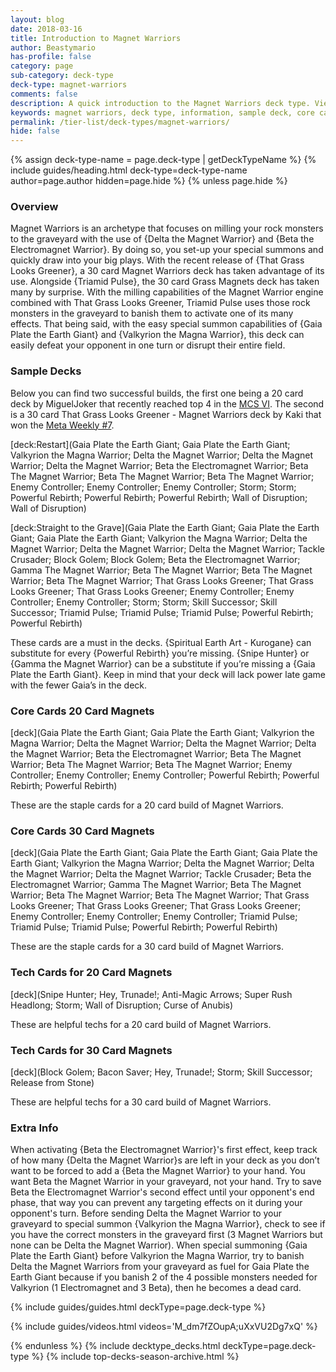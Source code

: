 ```yaml
---
layout: blog
date: 2018-03-16
title: Introduction to Magnet Warriors
author: Beastymario
has-profile: false
category: page
sub-category: deck-type
deck-type: magnet-warriors
comments: false
description: A quick introduction to the Magnet Warriors deck type. View sample deck, core cards, tech cards, quick tips, guides, videos and other information.
keywords: magnet warriors, deck type, information, sample deck, core cards, tech cards, quick tips, guides, videos
permalink: /tier-list/deck-types/magnet-warriors/
hide: false
---
```


{% assign deck-type-name = page.deck-type | getDeckTypeName %}
{% include guides/heading.html deck-type=deck-type-name author=page.author hidden=page.hide %}
{% unless page.hide %}

### Overview
Magnet Warriors is an archetype that focuses on milling your rock monsters to the graveyard with the use of {Delta the Magnet Warrior} and {Beta the Electromagnet Warrior}. By doing so, you set-up your special summons and quickly draw into your big plays. With the recent release of {That Grass Looks Greener}, a 30 card Magnet Warriors deck has taken advantage of its use. Alongside {Triamid Pulse}, the 30 card Grass Magnets deck has taken many by surprise. With the milling capabilities of the Magnet Warrior engine combined with That Grass Looks Greener, Triamid Pulse uses those rock monsters in the graveyard to banish them to activate one of its many effects. That being said, with the easy special summon capabilities of {Gaia Plate the Earth Giant} and {Valkyrion the Magna Warrior}, this deck can easily defeat your opponent in one turn or disrupt their entire field.

### Sample Decks

Below you can find two successful builds, the first one being a 20 card deck by MiguelJoker that recently reached top 4 in the [MCS VI](/tournaments/meta-championship-series/4/report/). The second is a 30 card That Grass Looks Greener - Magnet Warriors deck by Kaki that won the [Meta Weekly #7](/tournaments/meta-weekly/7/report/).

[deck:Restart](Gaia Plate the Earth Giant; Gaia Plate the Earth Giant; Valkyrion the Magna Warrior; Delta the Magnet Warrior; Delta the Magnet Warrior; Delta the Magnet Warrior; Beta the Electromagnet Warrior; Beta The Magnet Warrior; Beta The Magnet Warrior; Beta The Magnet Warrior; Enemy Controller; Enemy Controller; Enemy Controller; Storm; Storm; Powerful Rebirth; Powerful Rebirth; Powerful Rebirth; Wall of Disruption; Wall of Disruption)

[deck:Straight to the Grave](Gaia Plate the Earth Giant; Gaia Plate the Earth Giant; Gaia Plate the Earth Giant; Valkyrion the Magna Warrior; Delta the Magnet Warrior; Delta the Magnet Warrior; Delta the Magnet Warrior; Tackle Crusader; Block Golem; Block Golem; Beta the Electromagnet Warrior; Gamma The Magnet Warrior; Beta The Magnet Warrior; Beta The Magnet Warrior; Beta The Magnet Warrior; That Grass Looks Greener; That Grass Looks Greener; That Grass Looks Greener; Enemy Controller; Enemy Controller; Enemy Controller; Storm; Storm; Skill Successor; Skill Successor; Triamid Pulse; Triamid Pulse; Triamid Pulse; Powerful Rebirth; Powerful Rebirth)

These cards are a must in the decks. {Spiritual Earth Art - Kurogane} can substitute for every {Powerful Rebirth} you’re missing. {Snipe Hunter} or {Gamma the Magnet Warrior} can be a substitute if you’re missing a {Gaia Plate the Earth Giant}. Keep in mind that your deck will lack power late game with the fewer Gaia’s in the deck.   

### Core Cards 20 Card Magnets

[deck](Gaia Plate the Earth Giant; Gaia Plate the Earth Giant; Valkyrion the Magna Warrior; Delta the Magnet Warrior; Delta the Magnet Warrior; Delta the Magnet Warrior; Beta the Electromagnet Warrior; Beta The Magnet Warrior; Beta The Magnet Warrior; Beta The Magnet Warrior; Enemy Controller; Enemy Controller; Enemy Controller; Powerful Rebirth; Powerful Rebirth; Powerful Rebirth)

These are the staple cards for a 20 card build of Magnet Warriors.

### Core Cards 30 Card Magnets

[deck](Gaia Plate the Earth Giant; Gaia Plate the Earth Giant; Gaia Plate the Earth Giant; Valkyrion the Magna Warrior; Delta the Magnet Warrior; Delta the Magnet Warrior; Delta the Magnet Warrior; Tackle Crusader; Beta the Electromagnet Warrior; Gamma The Magnet Warrior; Beta The Magnet Warrior; Beta The Magnet Warrior; Beta The Magnet Warrior; That Grass Looks Greener; That Grass Looks Greener; That Grass Looks Greener; Enemy Controller; Enemy Controller; Enemy Controller; Triamid Pulse; Triamid Pulse; Triamid Pulse; Powerful Rebirth; Powerful Rebirth)

These are the staple cards for a 30 card build of Magnet Warriors.

### Tech Cards for 20 Card Magnets

[deck](Snipe Hunter; Hey, Trunade!; Anti-Magic Arrows; Super Rush Headlong; Storm; Wall of Disruption; Curse of Anubis)

These are helpful techs for a 20 card build of Magnet Warriors.

### Tech Cards for 30 Card Magnets

[deck](Block Golem; Bacon Saver; Hey, Trunade!; Storm; Skill Successor; Release from Stone)

These are helpful techs for a 30 card build of Magnet Warriors.

### Extra Info

When activating {Beta the Electromagnet Warrior}'s first effect, keep track of how many {Delta the Magnet Warrior}s are left in your deck as you don’t want to be forced to add a {Beta the Magnet Warrior} to your hand. You want Beta the Magnet Warrior in your graveyard, not your hand. Try to save Beta the Electromagnet Warrior's second effect until your opponent's end phase, that way you can prevent any targeting effects on it during your opponent's turn. Before sending Delta the Magnet Warrior to your graveyard to special summon {Valkyrion the Magna Warrior}, check to see if you have the correct monsters in the graveyard first (3 Magnet Warriors but none can be Delta the Magnet Warrior). When special summoning {Gaia Plate the Earth Giant} before Valkyrion the Magna Warrior, try to banish Delta the Magnet Warriors from your graveyard as fuel for Gaia Plate the Earth Giant because if you banish 2 of the 4 possible monsters needed for Valkyrion (1 Electromagnet and 3 Beta), then he becomes a dead card.

{% include guides/guides.html deckType=page.deck-type %}

{% include guides/videos.html videos='M_dm7fZOupA;uXxVU2Dg7xQ' %}

{% endunless %}
{% include decktype_decks.html deckType=page.deck-type %}
{% include top-decks-season-archive.html %}